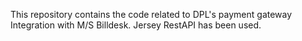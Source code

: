This repository contains the code related to DPL's payment gateway Integration with M/S Billdesk.
Jersey RestAPI has been used.
